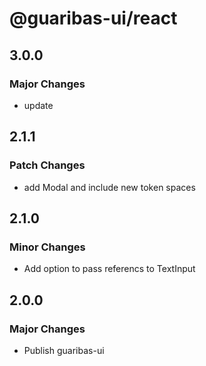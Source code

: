 # @guaribas-ui/react

## 3.0.0

### Major Changes

- update

## 2.1.1

### Patch Changes

- add Modal and include new token spaces

## 2.1.0

### Minor Changes

- Add option to pass referencs to TextInput

## 2.0.0

### Major Changes

- Publish guaribas-ui
